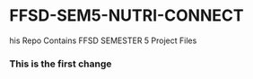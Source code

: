 # FFSD-SEM5-NUTRI-CONNECT

his Repo Contains FFSD SEMESTER 5 Project Files

### This is the first change
